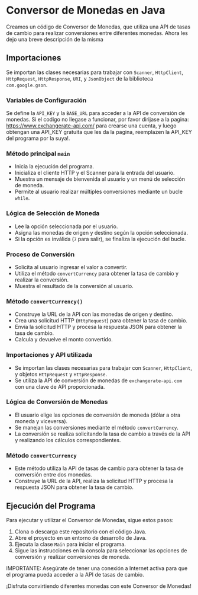 # Conversor de Monedas en Java

Creamos un código de Conversor de Monedas, que utiliza una API de tasas de cambio para realizar conversiones entre diferentes monedas. Ahora les dejo una breve descripción de la misma

## Importaciones

Se importan las clases necesarias para trabajar con `Scanner`, `HttpClient`, `HttpRequest`, `HttpResponse`, `URI`, y `JsonObject` de la biblioteca `com.google.gson`.


### Variables de Configuración

Se define la `API_KEY` y la `BASE_URL` para acceder a la API de conversión de monedas. Si el codigo no llegase a funcionar, por favor dirijase a la pagina: https://www.exchangerate-api.com/ para crearse una cuenta, y luego obtengan una API_KEY gratuita que les da la pagina, reemplazen la API_KEY del programa por la suya!.

### Método principal `main`

- Inicia la ejecución del programa.
- Inicializa el cliente HTTP y el Scanner para la entrada del usuario.
- Muestra un mensaje de bienvenida al usuario y un menú de selección de moneda.
- Permite al usuario realizar múltiples conversiones mediante un bucle `while`.

### Lógica de Selección de Moneda

- Lee la opción seleccionada por el usuario.
- Asigna las monedas de origen y destino según la opción seleccionada.
- Si la opción es inválida (`7` para salir), se finaliza la ejecución del bucle.

### Proceso de Conversión

- Solicita al usuario ingresar el valor a convertir.
- Utiliza el método `convertCurrency` para obtener la tasa de cambio y realizar la conversión.
- Muestra el resultado de la conversión al usuario.

### Método `convertCurrency()`

- Construye la URL de la API con las monedas de origen y destino.
- Crea una solicitud HTTP (`HttpRequest`) para obtener la tasa de cambio.
- Envía la solicitud HTTP y procesa la respuesta JSON para obtener la tasa de cambio.
- Calcula y devuelve el monto convertido.


### Importaciones y API utilizada

- Se importan las clases necesarias para trabajar con `Scanner`, `HttpClient`, y objetos `HttpRequest` y `HttpResponse`.
- Se utiliza la API de conversión de monedas de `exchangerate-api.com` con una clave de API proporcionada.

### Lógica de Conversión de Monedas

- El usuario elige las opciones de conversión de moneda (dólar a otra moneda y viceversa).
- Se manejan las conversiones mediante el método `convertCurrency`.
- La conversión se realiza solicitando la tasa de cambio a través de la API y realizando los cálculos correspondientes.

### Método `convertCurrency`

- Este método utiliza la API de tasas de cambio para obtener la tasa de conversión entre dos monedas.
- Construye la URL de la API, realiza la solicitud HTTP y procesa la respuesta JSON para obtener la tasa de cambio.

## Ejecución del Programa

Para ejecutar y utilizar el Conversor de Monedas, sigue estos pasos:

1. Clona o descarga este repositorio con el código Java.
2. Abre el proyecto en un entorno de desarrollo de Java.
3. Ejecuta la clase `Main` para iniciar el programa.
4. Sigue las instrucciones en la consola para seleccionar las opciones de conversión y realizar conversiones de moneda.

IMPORTANTE: Asegúrate de tener una conexión a Internet activa para que el programa pueda acceder a la API de tasas de cambio.

¡Disfruta convirtiendo diferentes monedas con este Conversor de Monedas!